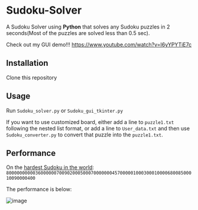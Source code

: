 # Sudoku-Solver
A Sudoku Solver using **Python** that solves any Sudoku puzzles in 2 seconds(Most of the puzzles are solved less than 0.5 sec).

Check out my GUI demo!!! https://www.youtube.com/watch?v=I6yYPYTiE7c

## Installation
Clone this repository

## Usage
Run ```Sudoku_solver.py``` or ```Sudoku_gui_tkinter.py```

If you want to use customized board, either add a line to ```puzzle1.txt``` following the nested list format, or add a line to ```User_data.txt``` and then use ```Sudoku_converter.py``` to convert that puzzle into the `puzzle1.txt`.

## Performance
On the [hardest Sudoku in the world](https://www.telegraph.co.uk/news/science/science-news/9359579/Worlds-hardest-sudoku-can-you-crack-it.html):
`800000000003600000070090200050007000000045700000100030001000068008500010090000400`

The performance is below:

![image](https://user-images.githubusercontent.com/76851428/111085672-981efc00-84d5-11eb-929b-27f7bf0febab.png)


